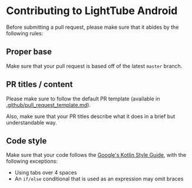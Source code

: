 # Contributing to LightTube Android

Before submitting a pull request, please make sure that it abides by the following rules:

## Proper base

Make sure that your pull request is based off of the latest `master` branch.

## PR titles / content

Please make sure to follow the default PR template (available in [.github/pull_request_template.md](https://github.com/kuylar/lighttube-android/blob/master/.github/pull_request_template.md)).

Also, make sure that your PR titles describe what it does in a brief but understandable way.

## Code style

Make sure that your code follows the [Google's Kotlin Style Guide](https://developer.android.com/kotlin/style-guide), with the following exceptions:

- Using tabs over 4 spaces
- An `if/else` conditional that is used as an expression may omit braces